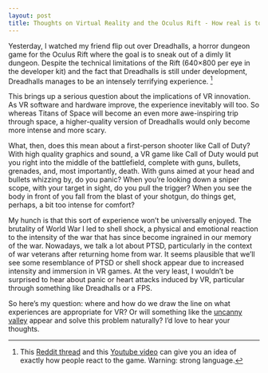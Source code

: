 ```yaml
---
layout: post
title: Thoughts on Virtual Reality and the Oculus Rift - How real is too real?
---
```


Yesterday, I watched my friend flip out over Dreadhalls, a horror dungeon game for the Oculus Rift where the goal is to sneak out of a dimly lit dungeon. Despite the technical limitations of the Rift (640×800 per eye in the developer kit) and the fact that Dreadhalls is still under development, Dreadhalls manages to be an intensely terrifying experience. [^1]

[^1]: This [Reddit thread](http://www.reddit.com/r/gaming/comments/1m16d5/amnesia_in_virtual_reality_nope_fuck_that/) and this [Youtube video](https://www.youtube.com/watch?v=fl7fz__6B-4) can give you an idea of exactly how people react to the game. Warning: strong language.

This brings up a serious question about the implications of VR innovation. As VR software and hardware improve, the experience inevitably will too. So whereas Titans of Space will become an even more awe-inspiring trip through space, a higher-quality version of Dreadhalls would only become more intense and more scary.

What, then, does this mean about a first-person shooter like Call of Duty? With high quality graphics and sound, a VR game like Call of Duty would put you right into the middle of the battlefield, complete with guns, bullets, grenades, and, most importantly, death. With guns aimed at your head and bullets whizzing by, do you panic? When you’re looking down a sniper scope, with your target in sight, do you pull the trigger? When you see the body in front of you fall from the blast of your shotgun, do things get, perhaps, a bit too intense for comfort?

My hunch is that this sort of experience won’t be universally enjoyed. The brutality of World War I led to shell shock, a physical and emotional reaction to the intensity of the war that has since become ingrained in our memory of the war. Nowadays, we talk a lot about PTSD, particularly in the context of war veterans after returning home from war. It seems plausible that we’ll see some resemblance of PTSD or shell shock appear due to increased intensity and immersion in VR games. At the very least, I wouldn’t be surprised to hear about panic or heart attacks induced by VR, particular through something like Dreadhalls or a FPS.

So here’s my question: where and how do we draw the line on what experiences are appropriate for VR? Or will something like the [uncanny valley](http://en.wikipedia.org/wiki/Uncanny_valley) appear and solve this problem naturally? I’d love to hear your thoughts.
